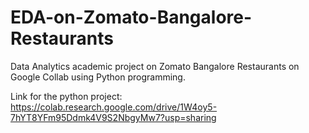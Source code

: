 # EDA-on-Zomato-Bangalore-Restaurants
Data Analytics academic project on Zomato Bangalore Restaurants on Google Collab using Python programming.


Link for the python project: https://colab.research.google.com/drive/1W4oy5-7hYT8YFm95Ddmk4V9S2NbgyMw7?usp=sharing
